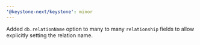 ```yaml
---
'@keystone-next/keystone': minor
---
```


Added `db.relationName` option to many to many `relationship` fields to allow explicitly setting the relation name.
